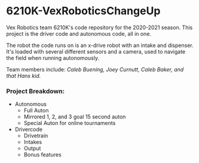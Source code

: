 # 6210K-VexRoboticsChangeUp

Vex Robotics team 6210K's code repository for the 2020-2021 season. This project is the driver code
and autonomous code, all in one.

The robot the code runs on is an x-drive robot with an intake and dispenser. It's loaded with
several different sensors and a camera, used to navigate the field when running autonomously.

Team members include:
*Caleb Buening, Joey Curnutt, Caleb Baker, and that Hans kid.*

### Project Breakdown:
- Autonomous
    - Full Auton
    - Mirrored 1, 2, and 3 goal 15 second auton
    - Special Auton for online tournaments
- Drivercode
    - Drivetrain
    - Intakes
    - Output
    - Bonus features

